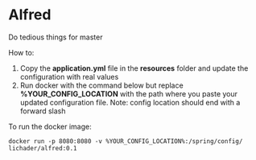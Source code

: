 # Alfred
Do tedious things for master

How to:
1. Copy the **application.yml** file in the **resources** folder and update the configuration with real values
2. Run docker with the command below but replace **%YOUR_CONFIG_LOCATION** with the path where you paste your updated configuration file.
Note: config location should end with a forward slash

To run the docker image:

```
docker run -p 8080:8080 -v %YOUR_CONFIG_LOCATION%:/spring/config/  lichader/alfred:0.1
```

